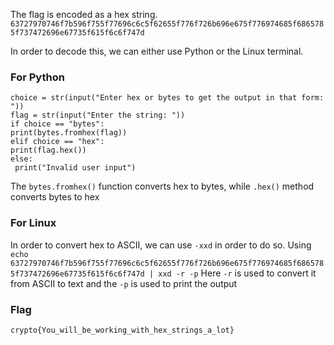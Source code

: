 The flag is encoded as a hex string.
`63727970746f7b596f755f77696c6c5f62655f776f726b696e675f776974685f6865785f737472696e67735f615f6c6f747d`

In order to decode this, we can either use Python or the Linux terminal.

### For Python

`choice = str(input("Enter hex or bytes to get the output in that form: "))` <br>
`flag = str(input("Enter the string: "))` <br>
`if choice == "bytes": `<br>
    `print(bytes.fromhex(flag)) `<br>
`elif choice == "hex": `<br>
   ` print(flag.hex()) `<br>
`else: `<br>
   ` print("Invalid user input")` <br>
    
The `bytes.fromhex()` function converts hex to bytes, while `.hex()` method converts bytes to hex

### For Linux
In order to convert hex to ASCII, we can use `-xxd` in order to do so.
Using
`echo 63727970746f7b596f755f77696c6c5f62655f776f726b696e675f776974685f6865785f737472696e67735f615f6c6f747d | xxd -r -p`
Here `-r` is used to convert it from ASCII to text and the `-p` is used to print the output

### Flag
`crypto{You_will_be_working_with_hex_strings_a_lot} `
